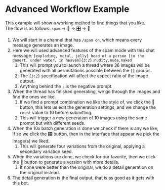 # Advanced Workflow Example

This example will show a working method to find things that you like.  
The flow is as follows: `spam` -> 🎲 -> 🎛️ -> 🦚

1. We will start in a channel that has `/spam on`, which means every message generates an image.
2. Here we will used advanced features of the spam mode with this chat message: `[exploding, metal, jelly] head of a person [in the desert, under water, in heaven]{3:2};nudity,nude,naked`
    1. This will prompt you to launch a thread where 36 images will be generated with all permutations possible between the `[]` groups.
    2. The `{3:2}` specification will affect the aspect ratio of the image output.
    3. Anything behind the `;` is the negative prompt.
3. When the thread has finished generating, we go through the images and find the ones we like.
    1. If we find a prompt combination we like the style of, we click the 🎲 button, this lets us edit the generation settings, and we change the `count` value to 10 before submitting.
    2. This will trigger a new generation of 10 images using the same prompt but with different seeds.
4. When the 10x batch generation is done we check if there is any we like, if so we click the 🎛️ button, then in the interface that appear we pick the image(s) we liked.
    1. This will generate four variations from the original, applying a secondary variation seed.
5. When the variations are done, we check for our favorite, then we click the 🦚 button to generate a version with more details.
    1. If none were better than the original, we do a detail generation on the original instead.
6. The detail generation is the final output, that is as good as it gets with this bot.